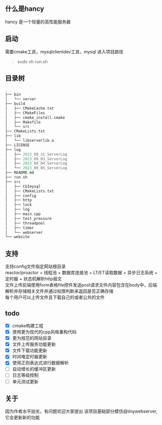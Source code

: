 ## 什么是hancy
hancy 是一个轻量的高性能服务器
## 启动
需要cmake工具，mysqlclientdev工具，mysql
进入项目路径
> sudo sh run.sh
## 目录树
```cpp
.
├── bin
│   └── server
├── build
│   ├── CMakeCache.txt
│   ├── CMakeFiles
│   ├── cmake_install.cmake
│   ├── Makefile
│   └── src
├── CMakeLists.txt
├── lib
│   └── libserverlib.a
├── LICENSE
├── log
│   ├── 2023_08_31_ServerLog
│   ├── 2023_09_03_ServerLog
│   ├── 2023_09_04_ServerLog
│   └── 2023_09_05_ServerLog
├── README.md
├── run.sh
├── src
│   ├── CGImysql
│   ├── CMakeLists.txt
│   ├── config
│   ├── http
│   ├── lock
│   ├── log
│   ├── main.cpp
│   ├── test_pressure
│   ├── threadpool
│   ├── timer
│   └── webserver
└── website
```
## 支持
支持config文件指定网站根目录   
reactor/proactor + 线程池 + 数据库连接池 + LT/ET读取数据 + 异步日志系统 + 定时器 + 状态机解析http报文  
文件上传前端使用form表格file控件发送post请求文件内容包含在body中，后端解析并存储相关文件并通过权限判断来返回是否正确存储  
每个用户可以上传文件且下载自己的或者公共的文件
## todo
- [x] cmake构建工程
- [x] 使用更为现代的cpp风格重构代码   
- [x] 更为规范的网站目录   
- [x] 文件上传服务功能更新
- [x] 文件下载功能更新
- [x] 时间堆定时器更新
- [x] 使用正则表达式进行数据解析
- [ ] 自动增长的缓冲区更新
- [ ] 日志等级控制
- [ ] 单元测试更新
## 关于
因为作者水平拙劣，有问题欢迎大家提出
该项目基础部分模仿自tinywebserver,它会更新新的功能  

